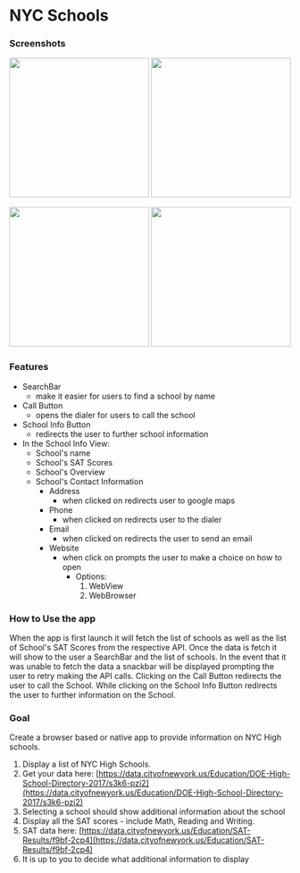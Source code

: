 # NYC Schools

### Screenshots
<image src="screenshots/img_1.png" width="250"> <image src="screenshots/img_2.png" width="250"> 

<image src="screenshots/img_3.png" width="250"> <image src="screenshots/img_4.png" width="250"> 

### Features

- SearchBar
  - make it easier for users to find a school by name
- Call Button
  - opens the dialer for users to call the school
- School Info Button
  - redirects the user to further school information  
- In the School Info View:
    - School's name
    - School's SAT Scores
    - School's Overview
    - School's Contact Information
      - Address
        - when clicked on redirects user to google maps
      - Phone 
        - when clicked on redirects user to the dialer
      - Email
        - when clicked on redirects the user to send an email
      - Website
        - when click on prompts the user to make a choice on how to open 
          - Options:
            1. WebView
            2. WebBrowser

### How to Use the app 
When the app is first launch it will fetch the list of schools as well as the list of School's SAT Scores from the respective API. Once the data is fetch it will show to the user a SearchBar and the list of schools. In the event that it was unable to fetch the data a snackbar will be displayed prompting the user to retry making the API calls. Clicking on the Call Button redirects the user to call the School. While clicking on the School Info Button redirects the user to further information on the School.

### Goal
Create a browser based or native app to provide information on NYC High schools.

1. Display a list of NYC High Schools.
1. Get your data here: [https://data.cityofnewyork.us/Education/DOE-High-School-Directory-2017/s3k6-pzi2](https://data.cityofnewyork.us/Education/DOE-High-School-Directory-2017/s3k6-pzi2)
2. Selecting a school should show additional information about the school
1. Display all the SAT scores - include Math, Reading and Writing.
1. SAT data here: [https://data.cityofnewyork.us/Education/SAT-Results/f9bf-2cp4](https://data.cityofnewyork.us/Education/SAT-Results/f9bf-2cp4)
2. It is up to you to decide what additional information to display
